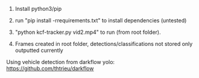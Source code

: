 1. Install python3/pip

2. run "pip install -rrequirements.txt" to install dependencies (untested)

3. "python kcf-tracker.py vid2.mp4" to run (from root folder).

4. Frames created in root folder, detections/classifications not stored only outputted currently

Using vehicle detection from darkflow yolo: https://github.com/thtrieu/darkflow
